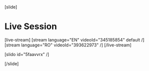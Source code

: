 [slide]
# Live Session

[live-stream]
[stream language="EN" videoId="345185854" default /]
[stream language="RO" videoId="393622973" /]
[/live-stream]

[slido id="5faavvrx" /]

[/slide]